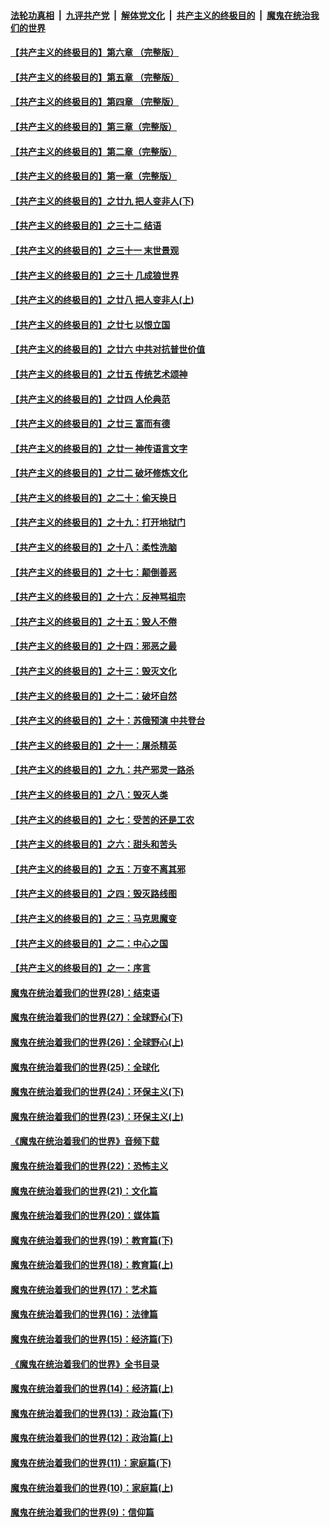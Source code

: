 ####  [法轮功真相](../../../../basic/blob/master/README.md?t=07012231) &nbsp;|&nbsp; [九评共产党](../../../../9ping.md/blob/master/README.md?t=07012231) &nbsp;|&nbsp; [解体党文化](../../../../jtdwh.md/blob/master/README.md?t=07012231)  &nbsp;|&nbsp; [共产主义的终极目的](../../../../gczydzjmd.md/blob/master/README.md?t=07012231) &nbsp;|&nbsp; [魔鬼在统治我们的世界](../../../../mgztzwmdsj.md/blob/master/README.md?t=07012231) 

#### [【共产主义的终极目的】第六章 （完整版）](../pages/nsc422/n11428913.md?t=07012231) 

#### [【共产主义的终极目的】第五章 （完整版）](../pages/nsc422/n11428912.md?t=07012231) 

#### [【共产主义的终极目的】第四章 （完整版）](../pages/nsc422/n11428907.md?t=07012231) 

#### [【共产主义的终极目的】第三章（完整版）](../pages/nsc422/n11428848.md?t=07012231) 

#### [【共产主义的终极目的】第二章（完整版）](../pages/nsc422/n11428831.md?t=07012231) 

#### [【共产主义的终极目的】第一章（完整版）](../pages/nsc422/n11417651.md?t=07012231) 

#### [【共产主义的终极目的】之廿九 把人变非人(下)](../pages/nsc422/n11344140.md?t=07012231) 

#### [【共产主义的终极目的】之三十二 结语](../pages/nsc422/n11360535.md?t=07012231) 

#### [【共产主义的终极目的】之三十一 末世景观](../pages/nsc422/n11351129.md?t=07012231) 

#### [【共产主义的终极目的】之三十 几成狼世界](../pages/nsc422/n11348280.md?t=07012231) 

#### [【共产主义的终极目的】之廿八 把人变非人(上)](../pages/nsc422/n11340492.md?t=07012231) 

#### [【共产主义的终极目的】之廿七 以恨立国](../pages/nsc422/n11336944.md?t=07012231) 

#### [【共产主义的终极目的】之廿六 中共对抗普世价值](../pages/nsc422/n11324785.md?t=07012231) 

#### [【共产主义的终极目的】之廿五 传统艺术颂神](../pages/nsc422/n11296396.md?t=07012231) 

#### [【共产主义的终极目的】之廿四 人伦典范](../pages/nsc422/n11296397.md?t=07012231) 

#### [【共产主义的终极目的】之廿三 富而有德](../pages/nsc422/n11283598.md?t=07012231) 

#### [【共产主义的终极目的】之廿一 神传语言文字](../pages/nsc422/n11263265.md?t=07012231) 

#### [【共产主义的终极目的】之廿二 破坏修炼文化](../pages/nsc422/n11245728.md?t=07012231) 

#### [【共产主义的终极目的】之二十：偷天换日](../pages/nsc422/n11238846.md?t=07012231) 

#### [【共产主义的终极目的】之十九：打开地狱门](../pages/nsc422/n11206376.md?t=07012231) 

#### [【共产主义的终极目的】之十八：柔性洗脑](../pages/nsc422/n11199994.md?t=07012231) 

#### [【共产主义的终极目的】之十七：颠倒善恶](../pages/nsc422/n11179782.md?t=07012231) 

#### [【共产主义的终极目的】之十六：反神骂祖宗](../pages/nsc422/n11166798.md?t=07012231) 

#### [【共产主义的终极目的】之十五：毁人不倦](../pages/nsc422/n11166792.md?t=07012231) 

#### [【共产主义的终极目的】之十四：邪恶之最](../pages/nsc422/n11150249.md?t=07012231) 

#### [【共产主义的终极目的】之十三：毁灭文化](../pages/nsc422/n11135227.md?t=07012231) 

#### [【共产主义的终极目的】之十二：破坏自然](../pages/nsc422/n11135214.md?t=07012231) 

#### [【共产主义的终极目的】之十：苏俄预演 中共登台](../pages/nsc422/n11118424.md?t=07012231) 

#### [【共产主义的终极目的】之十一：屠杀精英](../pages/nsc422/n11118442.md?t=07012231) 

#### [【共产主义的终极目的】之九：共产邪灵一路杀](../pages/nsc422/n11114139.md?t=07012231) 

#### [【共产主义的终极目的】之八：毁灭人类](../pages/nsc422/n11108503.md?t=07012231) 

#### [【共产主义的终极目的】之七：受苦的还是工农](../pages/nsc422/n11101809.md?t=07012231) 

#### [【共产主义的终极目的】之六：甜头和苦头](../pages/nsc422/n11096971.md?t=07012231) 

#### [【共产主义的终极目的】之五：万变不离其邪](../pages/nsc422/n11091285.md?t=07012231) 

#### [【共产主义的终极目的】之四：毁灭路线图](../pages/nsc422/n11086284.md?t=07012231) 

#### [【共产主义的终极目的】之三：马克思魔变](../pages/nsc422/n11061941.md?t=07012231) 

#### [【共产主义的终极目的】之二：中心之国](../pages/nsc422/n11047728.md?t=07012231) 

#### [【共产主义的终极目的】之一：序言](../pages/nsc422/n11086077.md?t=07012231) 

#### [魔鬼在统治着我们的世界(28)：结束语](../pages/nsc422/n10936246.md?t=07012231) 

#### [魔鬼在统治着我们的世界(27)：全球野心(下)](../pages/nsc422/n10928319.md?t=07012231) 

#### [魔鬼在统治着我们的世界(26)：全球野心(上)](../pages/nsc422/n10900318.md?t=07012231) 

#### [魔鬼在统治着我们的世界(25)：全球化](../pages/nsc422/n10788205.md?t=07012231) 

#### [魔鬼在统治着我们的世界(24)：环保主义(下)](../pages/nsc422/n10695307.md?t=07012231) 

#### [魔鬼在统治着我们的世界(23)：环保主义(上)](../pages/nsc422/n10688613.md?t=07012231) 

#### [《魔鬼在统治着我们的世界》音频下载](../pages/nsc422/n10635553.md?t=07012231) 

#### [魔鬼在统治着我们的世界(22)：恐怖主义](../pages/nsc422/n10614727.md?t=07012231) 

#### [魔鬼在统治着我们的世界(21)：文化篇](../pages/nsc422/n10597706.md?t=07012231) 

#### [魔鬼在统治着我们的世界(20)：媒体篇](../pages/nsc422/n10586579.md?t=07012231) 

#### [魔鬼在统治着我们的世界(19)：教育篇(下)](../pages/nsc422/n10564808.md?t=07012231) 

#### [魔鬼在统治着我们的世界(18)：教育篇(上)](../pages/nsc422/n10526970.md?t=07012231) 

#### [魔鬼在统治着我们的世界(17)：艺术篇](../pages/nsc422/n10499093.md?t=07012231) 

#### [魔鬼在统治着我们的世界(16)：法律篇](../pages/nsc422/n10485969.md?t=07012231) 

#### [魔鬼在统治着我们的世界(15)：经济篇(下)](../pages/nsc422/n10469975.md?t=07012231) 

#### [《魔鬼在统治着我们的世界》全书目录](../pages/nsc422/n10464261.md?t=07012231) 

#### [魔鬼在统治着我们的世界(14)：经济篇(上)](../pages/nsc422/n10457370.md?t=07012231) 

#### [魔鬼在统治着我们的世界(13)：政治篇(下)](../pages/nsc422/n10448270.md?t=07012231) 

#### [魔鬼在统治着我们的世界(12)：政治篇(上)](../pages/nsc422/n10444576.md?t=07012231) 

#### [魔鬼在统治着我们的世界(11)：家庭篇(下)](../pages/nsc422/n10440961.md?t=07012231) 

#### [魔鬼在统治着我们的世界(10)：家庭篇(上)](../pages/nsc422/n10435448.md?t=07012231) 

#### [魔鬼在统治着我们的世界(9)：信仰篇](../pages/nsc422/n10432159.md?t=07012231) 

